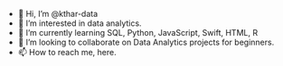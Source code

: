 - 👋 Hi, I’m @kthar-data
- 👀 I’m interested in data analytics.
- 🌱 I’m currently learning SQL, Python, JavaScript, Swift, HTML, R
- 💞️ I’m looking to collaborate on Data Analytics projects for beginners.
- 📫 How to reach me, here.

<!---
kthar-data/kthar-data is a ✨ special ✨ repository because its `README.md` (this file) appears on your GitHub profile.
You can click the Preview link to take a look at your changes.
--->
